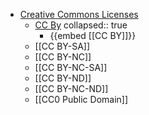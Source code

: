 - [Creative Commons Licenses](https://creativecommons.org/about/cclicenses/)
	- [CC By](https://creativecommons.org/licenses/by/4.0/)
	  collapsed:: true
		- {{embed [[CC BY]]}}
	- [[CC BY-SA]]
	- [[CC BY-NC]]
	- [[CC BY-NC-SA]]
	- [[CC BY-ND]]
	- [[CC BY-NC-ND]]
	- [[CC0 Public Domain]]